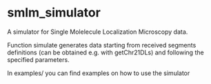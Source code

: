 # smlm_simulator


A simulator for Single Molelecule Localization Microscopy data.

Function simulate generates data starting from received segments definitions (can be obtained e.g. with getChr21DLs) and following the specified parameters.

In examples/ you can find examples on how to use the simulator